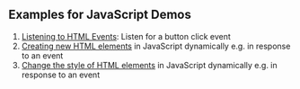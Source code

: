 ## Examples for JavaScript Demos

1. [Listening to HTML Events](https://raw.githubusercontent.com/ciseng/WebDemos/main/js-helloworld.html): Listen for a button click event
2. [Creating new HTML elements](https://raw.githubusercontent.com/ciseng/WebDemos/main/nameForm.html) in JavaScript dynamically e.g. in response to an event
3. [Change the style of HTML elements](https://raw.githubusercontent.com/ciseng/WebDemos/main/colorsButtons.html) in JavaScript dynamically e.g. in response to an event

